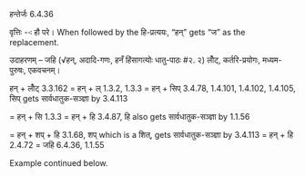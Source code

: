 

 हन्तेर्जः 6.4.36 


वृत्तिः --ः हौ परे। When followed by the हि-प्रत्ययः, “हन्” gets “ज” as the replacement. 


उदाहरणम् – जहि (√हन्, अदादि-गणः, हनँ हिंसागत्योः धातु-पाठः #२. २) लोँट्, कर्तरि-प्रयोगः, मध्यम-पुरुषः, एकवचनम्। 


हन् + लोँट् 3.3.162 = हन् + ल् 1.3.2, 1.3.3 = हन् + सिप् 3.4.78, 1.4.101, 1.4.102, 1.4.105, सिप् gets सार्वधातुक-सञ्ज्ञा by 3.4.113 

= हन् + सि 1.3.3 = हन् + हि 3.4.87, हि also gets सार्वधातुक-सञ्ज्ञा by 1.1.56 

= हन् + शप् + हि 3.1.68, शप् which is a शित्, gets सार्वधातुक-सञ्ज्ञा by 3.4.113 = हन् + हि 2.4.72 = जहि 6.4.36, 1.1.55 


Example continued below. 


